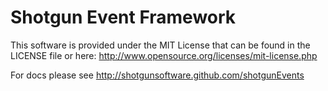 Shotgun Event Framework
=======================

This software is provided under the MIT License that can be found in the LICENSE
file or here: http://www.opensource.org/licenses/mit-license.php

For docs please see http://shotgunsoftware.github.com/shotgunEvents
